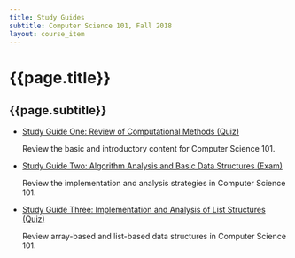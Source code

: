 ```yaml
---
title: Study Guides
subtitle: Computer Science 101, Fall 2018
layout: course_item
---
```


# {{page.title}}
## {{page.subtitle}}

<ul>

<li><a href="https://github.com/Allegheny-Computer-Science-101-F2018/cs101-F2018-sheets/releases/download/cs101F2018_sheets-16.0.4/cs101F2018_studyguide_quiz01.pdf">Study Guide One: Review of Computational Methods
(Quiz)</a> <p>Review the basic and introductory content for Computer Science
101.</p>

<li><a href="https://github.com/Allegheny-Computer-Science-101-F2018/cs101-F2018-sheets/releases/download/cs101F2018_sheets-16.0.4/cs101F2018_studyguide_exam01.pdf">Study Guide Two: Algorithm Analysis and Basic Data Structures
(Exam)</a> <p>Review the implementation and analysis strategies in Computer Science
101.</p>

<li><a href="https://github.com/Allegheny-Computer-Science-101-F2018/cs101-F2018-sheets/releases/download/cs101F2018_sheets-20.0.1/cs101F2018_studyguide_quiz02.pdf">Study Guide Three: Implementation and Analysis of List Structures
(Quiz)</a> <p>Review array-based and list-based data structures in Computer Science 101.</p>

</ul>
